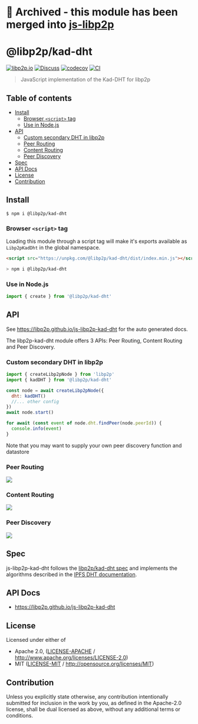 # 📁 Archived - this module has been merged into [js-libp2p](https://github.com/libp2p/js-libp2p/tree/master/packages/kad-dht)

# @libp2p/kad-dht <!-- omit in toc -->

[![libp2p.io](https://img.shields.io/badge/project-libp2p-yellow.svg?style=flat-square)](http://libp2p.io/)
[![Discuss](https://img.shields.io/discourse/https/discuss.libp2p.io/posts.svg?style=flat-square)](https://discuss.libp2p.io)
[![codecov](https://img.shields.io/codecov/c/github/libp2p/js-libp2p-kad-dht.svg?style=flat-square)](https://codecov.io/gh/libp2p/js-libp2p-kad-dht)
[![CI](https://img.shields.io/github/actions/workflow/status/libp2p/js-libp2p-kad-dht/js-test-and-release.yml?branch=master\&style=flat-square)](https://github.com/libp2p/js-libp2p-kad-dht/actions/workflows/js-test-and-release.yml?query=branch%3Amaster)

> JavaScript implementation of the Kad-DHT for libp2p

## Table of contents <!-- omit in toc -->

- [Install](#install)
  - [Browser `<script>` tag](#browser-script-tag)
  - [Use in Node.js](#use-in-nodejs)
- [API](#api)
  - [Custom secondary DHT in libp2p](#custom-secondary-dht-in-libp2p)
  - [Peer Routing](#peer-routing)
  - [Content Routing](#content-routing)
  - [Peer Discovery](#peer-discovery)
- [Spec](#spec)
- [API Docs](#api-docs)
- [License](#license)
- [Contribution](#contribution)

## Install

```console
$ npm i @libp2p/kad-dht
```

### Browser `<script>` tag

Loading this module through a script tag will make it's exports available as `Libp2pKadDht` in the global namespace.

```html
<script src="https://unpkg.com/@libp2p/kad-dht/dist/index.min.js"></script>
```

```sh
> npm i @libp2p/kad-dht
```

### Use in Node.js

```js
import { create } from '@libp2p/kad-dht'
```

## API

See <https://libp2p.github.io/js-libp2p-kad-dht> for the auto generated docs.

The libp2p-kad-dht module offers 3 APIs: Peer Routing, Content Routing and Peer Discovery.

### Custom secondary DHT in libp2p

```js
import { createLibp2pNode } from 'libp2p'
import { kadDHT } from '@libp2p/kad-dht'

const node = await createLibp2pNode({
  dht: kadDHT()
  //... other config
})
await node.start()

for await (const event of node.dht.findPeer(node.peerId)) {
  console.info(event)
}
```

Note that you may want to supply your own peer discovery function and datastore

### Peer Routing

[![](https://raw.githubusercontent.com/libp2p/interface-peer-routing/master/img/badge.png)](https://github.com/libp2p/js-libp2p-interfaces/tree/master/packages/libp2p-interfaces/src/peer-routing)

### Content Routing

[![](https://raw.githubusercontent.com/libp2p/interface-content-routing/master/img/badge.png)](https://github.com/libp2p/js-libp2p-interfaces/tree/master/packages/libp2p-interfaces/src/content-routing)

### Peer Discovery

[![](https://github.com/libp2p/interface-peer-discovery/blob/master/img/badge.png?raw=true)](https://github.com/libp2p/js-libp2p-interfaces/tree/master/packages/libp2p-interfaces/src/peer-discovery)

## Spec

js-libp2p-kad-dht follows the [libp2p/kad-dht spec](https://github.com/libp2p/specs/tree/master/kad-dht) and implements the algorithms described in the [IPFS DHT documentation](https://docs.ipfs.io/concepts/dht/).

## API Docs

- <https://libp2p.github.io/js-libp2p-kad-dht>

## License

Licensed under either of

- Apache 2.0, ([LICENSE-APACHE](LICENSE-APACHE) / <http://www.apache.org/licenses/LICENSE-2.0>)
- MIT ([LICENSE-MIT](LICENSE-MIT) / <http://opensource.org/licenses/MIT>)

## Contribution

Unless you explicitly state otherwise, any contribution intentionally submitted for inclusion in the work by you, as defined in the Apache-2.0 license, shall be dual licensed as above, without any additional terms or conditions.
